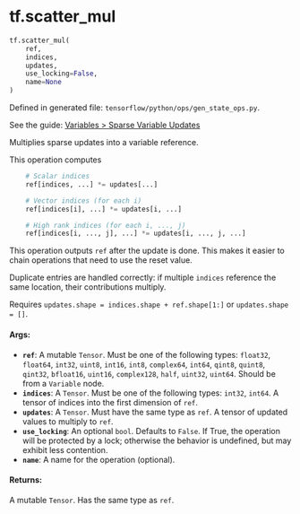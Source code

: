 <div itemscope itemtype="http://developers.google.com/ReferenceObject">
<meta itemprop="name" content="tf.scatter_mul" />
</div>

# tf.scatter_mul

``` python
tf.scatter_mul(
    ref,
    indices,
    updates,
    use_locking=False,
    name=None
)
```



Defined in generated file: `tensorflow/python/ops/gen_state_ops.py`.

See the guide: [Variables > Sparse Variable Updates](../../../api_guides/python/state_ops.md#Sparse_Variable_Updates)

Multiplies sparse updates into a variable reference.

This operation computes

```python
    # Scalar indices
    ref[indices, ...] *= updates[...]

    # Vector indices (for each i)
    ref[indices[i], ...] *= updates[i, ...]

    # High rank indices (for each i, ..., j)
    ref[indices[i, ..., j], ...] *= updates[i, ..., j, ...]
```

This operation outputs `ref` after the update is done.
This makes it easier to chain operations that need to use the reset value.

Duplicate entries are handled correctly: if multiple `indices` reference
the same location, their contributions multiply.

Requires `updates.shape = indices.shape + ref.shape[1:]` or `updates.shape = []`.

#### Args:

* <b>`ref`</b>: A mutable `Tensor`. Must be one of the following types: `float32`, `float64`, `int32`, `uint8`, `int16`, `int8`, `complex64`, `int64`, `qint8`, `quint8`, `qint32`, `bfloat16`, `uint16`, `complex128`, `half`, `uint32`, `uint64`.
    Should be from a `Variable` node.
* <b>`indices`</b>: A `Tensor`. Must be one of the following types: `int32`, `int64`.
    A tensor of indices into the first dimension of `ref`.
* <b>`updates`</b>: A `Tensor`. Must have the same type as `ref`.
    A tensor of updated values to multiply to `ref`.
* <b>`use_locking`</b>: An optional `bool`. Defaults to `False`.
    If True, the operation will be protected by a lock;
    otherwise the behavior is undefined, but may exhibit less contention.
* <b>`name`</b>: A name for the operation (optional).


#### Returns:

A mutable `Tensor`. Has the same type as `ref`.